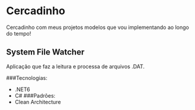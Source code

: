 # Cercadinho
Cercadinho com meus projetos modelos que vou implementando ao longo do tempo! 

## System File Watcher

Aplicação que faz a leitura e processa de arquivos .DAT.

###Tecnologias:
 - .NET6
 - C#
###Padrões:
 - Clean Architecture

